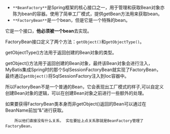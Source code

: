 + `**BeanFactory**`是Spring框架的核心接口之一，用于管理和获取Bean对象亦陈为bean的容器。使用了简单工厂模式，提供getBean方法用来获取bean。
+ `**FactoryBean**`是一个bean，但是它是一个特殊的bean。

它是一个接口，**他必须被一个bean**去实现。

FactoryBean接口定义了两个方法：`getObject()`和`getObjectType()`。

getObjectType()方法用于返回创建的Bean对象的类型。

getObject()方法用于返回创建的Bean对象，最终该Bean对象会进行注入，MyBatis集成Spring时的那个SqlSessionFactoryBean就实现了FactoryBean， 最终通过`getObject()`将SqlSessionFactory注入到Ioc容器中。

所以FactoryBean不是一个普通的Bean，它会表现出工厂模式的样子,可以自定义创建Bean对象的逻辑，可以在创建Bean对象之前进行一些额外的处理。

如果要获得FactoryBean类本身而非getObject()返回的Bean可以通过在BeanName前加“&”进行获取。

        所以他们直接没有什么关系， 实在要扯上点关系那就是BeanFactory管理了FactoryBean，
